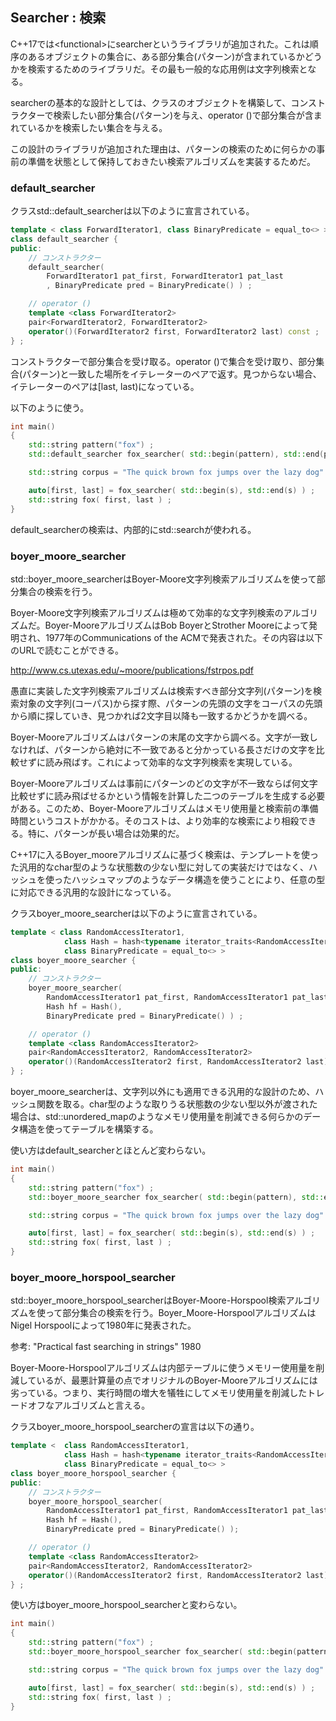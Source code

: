 ## Searcher : 検索

C++17では\<functional\>にsearcherというライブラリが追加された。これは順序のあるオブジェクトの集合に、ある部分集合(パターン)が含まれているかどうかを検索するためのライブラリだ。その最も一般的な応用例は文字列検索となる。

searcherの基本的な設計としては、クラスのオブジェクトを構築して、コンストラクターで検索したい部分集合(パターン)を与え、operator ()で部分集合が含まれているかを検索したい集合を与える。

この設計のライブラリが追加された理由は、パターンの検索のために何らかの事前の準備を状態として保持しておきたい検索アルゴリズムを実装するためだ。

### default_searcher

クラスstd::default_searcherは以下のように宣言されている。

~~~c++
template < class ForwardIterator1, class BinaryPredicate = equal_to<> >
class default_searcher {
public:
    // コンストラクター
    default_searcher( 
        ForwardIterator1 pat_first, ForwardIterator1 pat_last
        , BinaryPredicate pred = BinaryPredicate() ) ;

    // operator ()
    template <class ForwardIterator2>
    pair<ForwardIterator2, ForwardIterator2>
    operator()(ForwardIterator2 first, ForwardIterator2 last) const ;
} ;
~~~

コンストラクターで部分集合を受け取る。operator ()で集合を受け取り、部分集合(パターン)と一致した場所をイテレーターのペアで返す。見つからない場合、イテレーターのペアは[last, last)になっている。

以下のように使う。

~~~c++
int main()
{
    std::string pattern("fox") ;
    std::default_searcher fox_searcher( std::begin(pattern), std::end(pattern) ) ;

    std::string corpus = "The quick brown fox jumps over the lazy dog" ;

    auto[first, last] = fox_searcher( std::begin(s), std::end(s) ) ;
    std::string fox( first, last ) ;
}
~~~

default_searcherの検索は、内部的にstd::searchが使われる。

### boyer_moore_searcher

std::boyer_moore_searcherはBoyer-Moore文字列検索アルゴリズムを使って部分集合の検索を行う。

Boyer-Moore文字列検索アルゴリズムは極めて効率的な文字列検索のアルゴリズムだ。Boyer-MooreアルゴリズムはBob BoyerとStrother Mooreによって発明され、1977年のCommunications of the ACMで発表された。その内容は以下のURLで読むことができる。

<http://www.cs.utexas.edu/~moore/publications/fstrpos.pdf>

愚直に実装した文字列検索アルゴリズムは検索すべき部分文字列(パターン)を検索対象の文字列(コーパス)から探す際、パターンの先頭の文字をコーパスの先頭から順に探していき、見つかれば2文字目以降も一致するかどうかを調べる。

Boyer-Mooreアルゴリズムはパターンの末尾の文字から調べる。文字が一致しなければ、パターンから絶対に不一致であると分かっている長さだけの文字を比較せずに読み飛ばす。これによって効率的な文字列検索を実現している。

Boyer-Mooreアルゴリズムは事前にパターンのどの文字が不一致ならば何文字比較せずに読み飛ばせるかという情報を計算した二つのテーブルを生成する必要がある。このため、Boyer-Mooreアルゴリズムはメモリ使用量と検索前の準備時間というコストがかかる。そのコストは、より効率的な検索により相殺できる。特に、パターンが長い場合は効果的だ。

C++17に入るBoyer_mooreアルゴリズムに基づく検索は、テンプレートを使った汎用的なchar型のような状態数の少ない型に対しての実装だけではなく、ハッシュを使ったハッシュマップのようなデータ構造を使うことにより、任意の型に対応できる汎用的な設計になっている。

クラスboyer_moore_searcherは以下のように宣言されている。

~~~c++
template < class RandomAccessIterator1,
            class Hash = hash<typename iterator_traits<RandomAccessIterator1>::value_type>,
            class BinaryPredicate = equal_to<> >
class boyer_moore_searcher {
public:
    // コンストラクター
    boyer_moore_searcher(
        RandomAccessIterator1 pat_first, RandomAccessIterator1 pat_last,
        Hash hf = Hash(),
        BinaryPredicate pred = BinaryPredicate() ) ;

    // operator ()
    template <class RandomAccessIterator2>
    pair<RandomAccessIterator2, RandomAccessIterator2>
    operator()(RandomAccessIterator2 first, RandomAccessIterator2 last) const;
} ;
~~~

boyer_moore_searcherは、文字列以外にも適用できる汎用的な設計のため、ハッシュ関数を取る。char型のような取りうる状態数の少ない型以外が渡された場合は、std::unordered_mapのようなメモリ使用量を削減できる何らかのデータ構造を使ってテーブルを構築する。

使い方はdefault_searcherとほとんど変わらない。


~~~c++
int main()
{
    std::string pattern("fox") ;
    std::boyer_moore_searcher fox_searcher( std::begin(pattern), std::end(pattern) ) ;

    std::string corpus = "The quick brown fox jumps over the lazy dog" ;

    auto[first, last] = fox_searcher( std::begin(s), std::end(s) ) ;
    std::string fox( first, last ) ;
}
~~~


### boyer_moore_horspool_searcher

std::boyer_moore_horspool_searcherはBoyer-Moore-Horspool検索アルゴリズムを使って部分集合の検索を行う。Boyer_Moore-HorspoolアルゴリズムはNigel Horspoolによって1980年に発表された。

参考: "Practical fast searching in strings" 1980

Boyer-Moore-Horspoolアルゴリズムは内部テーブルに使うメモリー使用量を削減しているが、最悪計算量の点でオリジナルのBoyer-Mooreアルゴリズムには劣っている。つまり、実行時間の増大を犠牲にしてメモリ使用量を削減したトレードオフなアルゴリズムと言える。

クラスboyer_moore_horspool_searcherの宣言は以下の通り。

~~~c++
template <  class RandomAccessIterator1,
            class Hash = hash<typename iterator_traits<RandomAccessIterator1>::value_type>,
            class BinaryPredicate = equal_to<> >
class boyer_moore_horspool_searcher {
public:
    // コンストラクター
    boyer_moore_horspool_searcher(
        RandomAccessIterator1 pat_first, RandomAccessIterator1 pat_last,
        Hash hf = Hash(),
        BinaryPredicate pred = BinaryPredicate() );

    // operator () 
    template <class RandomAccessIterator2>
    pair<RandomAccessIterator2, RandomAccessIterator2>
    operator()(RandomAccessIterator2 first, RandomAccessIterator2 last) const;
} ;
~~~

使い方はboyer_moore_horspool_searcherと変わらない。




~~~c++
int main()
{
    std::string pattern("fox") ;
    std::boyer_moore_horspool_searcher fox_searcher( std::begin(pattern), std::end(pattern) ) ;

    std::string corpus = "The quick brown fox jumps over the lazy dog" ;

    auto[first, last] = fox_searcher( std::begin(s), std::end(s) ) ;
    std::string fox( first, last ) ;
}
~~~
